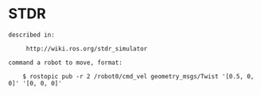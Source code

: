 # STDR

	described in:

		 http://wiki.ros.org/stdr_simulator

	command a robot to move, format:

		$ rostopic pub -r 2 /robot0/cmd_vel geometry_msgs/Twist '[0.5, 0, 0]' '[0, 0, 0]'
